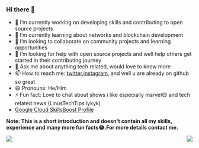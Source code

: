 ### Hi there 👋
- 🔭 I’m currently working on developing skills and contributing to open source projects
- 🌱 I’m currently learning about networks and blockchain development 
- 👯 I’m looking to collaborate on community projects and learning opportunities
- 🤔 I’m looking for help with open source projects and well help others get started in their contributing journey
- 💬 Ask me about anything tech related, would love to know more  
- 📫 How to reach me: [twitter](twitter.com/rakite28/),[instagram](instagram.com/rakite28/), and well u are already on github so great
- 😄 Pronouns: He/Him
- ⚡ Fun fact: Love to chat about shows i like especially marvel😍 and tech related news (LinusTechTips iykyk)
- [Google Cloud SkillsBoost Profile](https://www.cloudskillsboost.google/public_profiles/3cc89f6c-0ca2-46f7-9768-49477dcaa3c2)

**Note: This is a short introduction and doesn't contain all my skills, experience and many more fun facts😂.For more details contact me.**




<img align="left" src="https://github-readme-stats.vercel.app/api?username=rakite28&count_private=true&show_icons=true" />
<img align="right" src="https://github-readme-stats.vercel.app/api/top-langs/?username=rakite28&layout=compact&show_icons=true&hide=tsql" />
